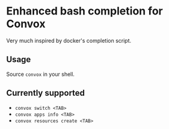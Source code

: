 # Enhanced bash completion for Convox

Very much inspired by docker's completion script.

## Usage

Source `convox` in your shell.

## Currently supported

- `convox switch <TAB>`
- `convox apps info <TAB>`
- `convox resources create <TAB>`
